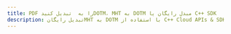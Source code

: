---title: PDF را به  تبدیل کنیدDOTM، MHT به DOTM مبدل رایگان یا C++ SDKdescription: تبدیل رایگانMHT به DOTM با استفاده از C++ Cloud APIs & SDK همچنین اسناد PDF را در Cloud ایجاد، ویرایش و رندر کنید.---